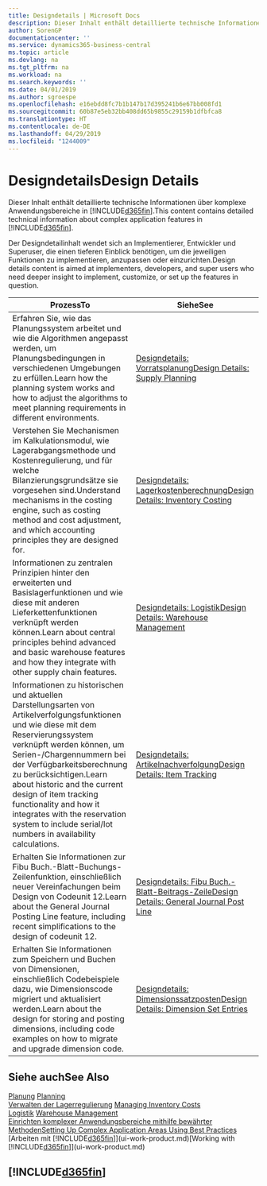 ```yaml
---
title: Designdetails | Microsoft Docs
description: Dieser Inhalt enthält detaillierte technische Informationen über komplexe Anwendungsbereiche in  Business Central.
author: SorenGP
documentationcenter: ''
ms.service: dynamics365-business-central
ms.topic: article
ms.devlang: na
ms.tgt_pltfrm: na
ms.workload: na
ms.search.keywords: ''
ms.date: 04/01/2019
ms.author: sgroespe
ms.openlocfilehash: e16ebdd8fc7b1b147b17d395241b6e67bb008fd1
ms.sourcegitcommit: 60b87e5eb32bb408dd65b9855c29159b1dfbfca8
ms.translationtype: HT
ms.contentlocale: de-DE
ms.lasthandoff: 04/29/2019
ms.locfileid: "1244009"
---
```

# <a name="design-details"></a><span data-ttu-id="6a270-103">Designdetails</span><span class="sxs-lookup"><span data-stu-id="6a270-103">Design Details</span></span>
<span data-ttu-id="6a270-104">Dieser Inhalt enthält detaillierte technische Informationen über komplexe Anwendungsbereiche in [!INCLUDE[d365fin](includes/d365fin_md.md)].</span><span class="sxs-lookup"><span data-stu-id="6a270-104">This content contains detailed technical information about complex application features in [!INCLUDE[d365fin](includes/d365fin_md.md)].</span></span>  

 <span data-ttu-id="6a270-105">Der Designdetailinhalt wendet sich an Implementierer, Entwickler und Superuser, die einen tieferen Einblick benötigen, um die jeweiligen Funktionen zu implementieren, anzupassen oder einzurichten.</span><span class="sxs-lookup"><span data-stu-id="6a270-105">Design details content is aimed at implementers, developers, and super users who need deeper insight to implement, customize, or set up the features in question.</span></span>  

|<span data-ttu-id="6a270-106">**Prozess**</span><span class="sxs-lookup"><span data-stu-id="6a270-106">**To**</span></span>|<span data-ttu-id="6a270-107">**Siehe**</span><span class="sxs-lookup"><span data-stu-id="6a270-107">**See**</span></span>|  
|------------|-------------|  
|<span data-ttu-id="6a270-108">Erfahren Sie, wie das Planungssystem arbeitet und wie die Algorithmen angepasst werden, um Planungsbedingungen in verschiedenen Umgebungen zu erfüllen.</span><span class="sxs-lookup"><span data-stu-id="6a270-108">Learn how the planning system works and how to adjust the algorithms to meet planning requirements in different environments.</span></span>|[<span data-ttu-id="6a270-109">Designdetails: Vorratsplanung</span><span class="sxs-lookup"><span data-stu-id="6a270-109">Design Details: Supply Planning</span></span>](design-details-supply-planning.md)|  
|<span data-ttu-id="6a270-110">Verstehen Sie Mechanismen im Kalkulationsmodul, wie Lagerabgangsmethode und Kostenregulierung, und für welche Bilanzierungsgrundsätze sie vorgesehen sind.</span><span class="sxs-lookup"><span data-stu-id="6a270-110">Understand mechanisms in the costing engine, such as costing method and cost adjustment, and which accounting principles they are designed for.</span></span>|[<span data-ttu-id="6a270-111">Designdetails: Lagerkostenberechnung</span><span class="sxs-lookup"><span data-stu-id="6a270-111">Design Details: Inventory Costing</span></span>](design-details-inventory-costing.md)|  
|<span data-ttu-id="6a270-112">Informationen zu zentralen Prinzipien hinter den erweiterten und Basislagerfunktionen und wie diese mit anderen Lieferkettenfunktionen verknüpft werden können.</span><span class="sxs-lookup"><span data-stu-id="6a270-112">Learn about central principles behind advanced and basic warehouse features and how they integrate with other supply chain features.</span></span>|[<span data-ttu-id="6a270-113">Designdetails: Logistik</span><span class="sxs-lookup"><span data-stu-id="6a270-113">Design Details: Warehouse Management</span></span>](design-details-warehouse-management.md)|  
|<span data-ttu-id="6a270-114">Informationen zu historischen und aktuellen Darstellungsarten von Artikelverfolgungsfunktionen und wie diese mit dem Reservierungssystem verknüpft werden können, um Serien-/Chargennummern bei der Verfügbarkeitsberechnung zu berücksichtigen.</span><span class="sxs-lookup"><span data-stu-id="6a270-114">Learn about historic and the current design of item tracking functionality and how it integrates with the reservation system to include serial/lot numbers in availability calculations.</span></span>|[<span data-ttu-id="6a270-115">Designdetails: Artikelnachverfolgung</span><span class="sxs-lookup"><span data-stu-id="6a270-115">Design Details: Item Tracking</span></span>](design-details-item-tracking.md)|  
|<span data-ttu-id="6a270-116">Erhalten Sie Informationen zur Fibu Buch.-Blatt-Buchungs-Zeilenfunktion, einschließlich neuer Vereinfachungen beim Design von Codeunit 12.</span><span class="sxs-lookup"><span data-stu-id="6a270-116">Learn about the General Journal Posting Line feature, including recent simplifications to the design of codeunit 12.</span></span>|[<span data-ttu-id="6a270-117">Designdetails: Fibu Buch.-Blatt-Beitrags-Zeile</span><span class="sxs-lookup"><span data-stu-id="6a270-117">Design Details: General Journal Post Line</span></span>](design-details-general-journal-post-line.md)|
|<span data-ttu-id="6a270-118">Erhalten Sie Informationen zum Speichern und Buchen von Dimensionen, einschließlich Codebeispiele dazu, wie Dimensionscode migriert und aktualisiert werden.</span><span class="sxs-lookup"><span data-stu-id="6a270-118">Learn about the design for storing and posting dimensions, including code examples on how to migrate and upgrade dimension code.</span></span>|[<span data-ttu-id="6a270-119">Designdetails: Dimensionssatzposten</span><span class="sxs-lookup"><span data-stu-id="6a270-119">Design Details: Dimension Set Entries</span></span>](design-details-dimension-set-entries.md)| 

## <a name="see-also"></a><span data-ttu-id="6a270-120">Siehe auch</span><span class="sxs-lookup"><span data-stu-id="6a270-120">See Also</span></span>  
 <span data-ttu-id="6a270-121">[Planung](production-planning.md) </span><span class="sxs-lookup"><span data-stu-id="6a270-121">[Planning](production-planning.md) </span></span>  
 <span data-ttu-id="6a270-122">[Verwalten der Lagerregulierung](finance-manage-inventory-costs.md) </span><span class="sxs-lookup"><span data-stu-id="6a270-122">[Managing Inventory Costs](finance-manage-inventory-costs.md) </span></span>  
 <span data-ttu-id="6a270-123">[Logistik](warehouse-manage-warehouse.md) </span><span class="sxs-lookup"><span data-stu-id="6a270-123">[Warehouse Management](warehouse-manage-warehouse.md) </span></span>  
 [<span data-ttu-id="6a270-124">Einrichten komplexer Anwendungsbereiche mithilfe bewährter Methoden</span><span class="sxs-lookup"><span data-stu-id="6a270-124">Setting Up Complex Application Areas Using Best Practices</span></span>](set-up-complex-application-areas-using-best-practices.md)  
 <span data-ttu-id="6a270-125">[Arbeiten mit [!INCLUDE[d365fin](includes/d365fin_md.md)]](ui-work-product.md)</span><span class="sxs-lookup"><span data-stu-id="6a270-125">[Working with [!INCLUDE[d365fin](includes/d365fin_md.md)]](ui-work-product.md)</span></span>

 ## [!INCLUDE[d365fin](includes/free_trial_md.md)]  
